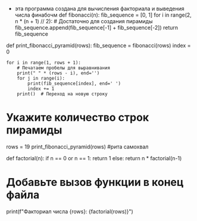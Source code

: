 + эта программа создана для вычисления факториала и выведения числа финабочм
  def fibonacci(n):
    fib_sequence = [0, 1]
    for i in range(2, n * (n + 1) // 2):  # Достаточно для создания пирамиды
        fib_sequence.append(fib_sequence[-1] + fib_sequence[-2])
    return fib_sequence

def print_fibonacci_pyramid(rows):
    fib_sequence = fibonacci(rows)
    index = 0
    
    for i in range(1, rows + 1):
        # Печатаем пробелы для выравнивания
        print(" " * (rows - i), end='')
        for j in range(i):
            print(fib_sequence[index], end=' ')
            index += 1
        print()  # Переход на новую строку

# Укажите количество строк пирамиды
rows = 19
print_fibonacci_pyramid(rows) #рита самохвал

def factorial(n):
    if n == 0 or n == 1:
        return 1
    else:
        return n * factorial(n-1)

# Добавьте вызов функции в конец файла
print(f"Факториал числа {rows}: {factorial(rows)}")


